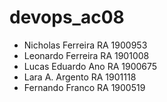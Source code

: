# devops_ac08

- Nicholas Ferreira RA 1900953
- Leonardo Ferreira RA 1901008
- Lucas Eduardo Ano RA 1900675
- Lara A. Argento   RA 1901118
- Fernando Franco   RA 1900519   
